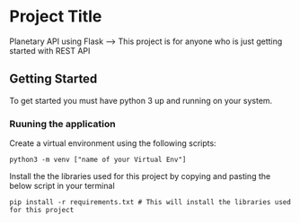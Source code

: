 # Project Title

Planetary API  using Flask --> This project is for anyone who is just getting started with REST API

## Getting Started

To get started you must have python 3 up and running on your system.

### Ruuning the application

Create a virtual environment using the following scripts:

```
python3 -m venv ["name of your Virtual Env"]
```

Install the the libraries used for this project by copying and pasting the below script in your terminal

```
pip install -r requirements.txt # This will install the libraries used for this project
```


